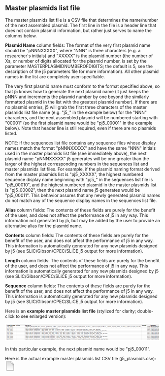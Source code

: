 ## Master plasmids list file

The master plasmids list file is a CSV file that determines the name/number of the next assembled plasmid. The first line in the file is a header line that does not contain plasmid information, but rather just serves to name the columns below.

**Plasmid Name** column fields:
The format of the very first plasmid name should be "pNNNXXXXX", where "NNN" is three characters (e.g. a researcher's initials) and "XXXXX" is the plasmid number (the number of Xs, or number of digits allocated for the plasmid number, is set by the parameter MASTERPLASMIDNUMBEROFDIGITS; the default is 5, see the description of the j5 parameters file for more information). All other plasmid names in the list are completely user-specifiable.

The very first plasmid name must conform to the format specified above, so that j5 knows how to generate the next plasmid name (it just keeps the pNNN and increments the plasmid number by one beyond the similarly formatted plasmid in the list with the greatest plasmid number). If there are no plasmid entries, j5 will grab the first three characters of the master plasmids list file name (e.g. "j5_" in the example below) for the "NNN" characters, and the next assembled plasmid will be numbered starting with "00001" (so the first plasmid name would be "pj5_00001" in the example below). Note that header line is still required, even if there are no plasmids listed.

NOTE: if the sequences list file contains any sequence files whose display names match the format "pNNNXXXXX" and have the same "NNN" initials used in the master plasmids list file (see immediately above), the next plasmid name "pNNNXXXXX" j5 generates will be one greater than the larger of the highest corresponding numbers in the sequences list and master plasmids list files. For example, if the plasmid naming format derived from the master plasmids list is "pj5_XXXXX", the highest numbered sequence display name beginning with "pj5_" in the sequences list file is "pj5_00010", and the highest numbered plasmid in the master plasmids list is "pj5_00002", then the next plasmid name j5 generates would be "pj5_00011". This behavior assures that any newly generated plasmid names do not match any of the sequence display names in the sequences list file.

**Alias** column fields:
The contents of these fields are purely for the benefit of the user, and does not affect the performance of j5 in any way. This information not generated by j5, but may be added by the user to provide an alternative alias for the plasmid name.

**Contents** column fields:
The contents of these fields are purely for the benefit of the user, and does not affect the performance of j5 in any way. This information is automatically generated for any new plasmids designed by j5 (see SLIC/Gibson/CPEC/SLiCE j5 output for more information).

**Length** column fields:
The contents of these fields are purely for the benefit of the user, and does not affect the performance of j5 in any way. This information is automatically generated for any new plasmids designed by j5 (see SLIC/Gibson/CPEC/SLiCE j5 output for more information).

**Sequence** column fields:
The contents of these fields are purely for the benefit of the user, and does not affect the performance of j5 in any way. This information is automatically generated for any new plasmids designed by j5 (see SLIC/Gibson/CPEC/SLiCE j5 output for more information).

Here is an **example master plasmids list file** (stylized for clarity; double-click to see enlarged version):

![master plasmids list file](../../images/pastedImage130.png)

In this particular example, the next plasmid name would be "pj5_00011".

Here is the actual example master plasmids list CSV file (j5_plasmids.csv):
[![](../../images/pageIcon.png)](../../documents/j5_plasmids0.csv)